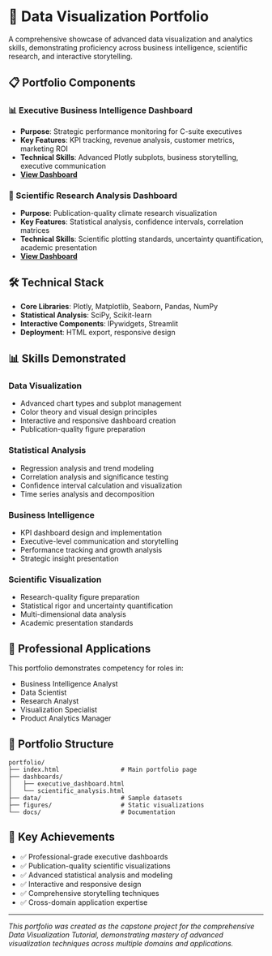 
# 🎨 Data Visualization Portfolio

A comprehensive showcase of advanced data visualization and analytics skills, demonstrating proficiency across business intelligence, scientific research, and interactive storytelling.

## 📋 Portfolio Components

### 📊 Executive Business Intelligence Dashboard
- **Purpose**: Strategic performance monitoring for C-suite executives
- **Key Features**: KPI tracking, revenue analysis, customer metrics, marketing ROI
- **Technical Skills**: Advanced Plotly subplots, business storytelling, executive communication
- **[View Dashboard](dashboards/executive_dashboard.html)**

### 🔬 Scientific Research Analysis Dashboard  
- **Purpose**: Publication-quality climate research visualization
- **Key Features**: Statistical analysis, confidence intervals, correlation matrices
- **Technical Skills**: Scientific plotting standards, uncertainty quantification, academic presentation
- **[View Dashboard](dashboards/scientific_analysis.html)**

## 🛠️ Technical Stack

- **Core Libraries**: Plotly, Matplotlib, Seaborn, Pandas, NumPy
- **Statistical Analysis**: SciPy, Scikit-learn
- **Interactive Components**: IPywidgets, Streamlit
- **Deployment**: HTML export, responsive design

## 📊 Skills Demonstrated

### Data Visualization
- Advanced chart types and subplot management
- Color theory and visual design principles
- Interactive and responsive dashboard creation
- Publication-quality figure preparation

### Statistical Analysis
- Regression analysis and trend modeling
- Correlation analysis and significance testing
- Confidence interval calculation and visualization
- Time series analysis and decomposition

### Business Intelligence
- KPI dashboard design and implementation
- Executive-level communication and storytelling
- Performance tracking and growth analysis
- Strategic insight presentation

### Scientific Visualization
- Research-quality figure preparation
- Statistical rigor and uncertainty quantification
- Multi-dimensional data analysis
- Academic presentation standards

## 🚀 Professional Applications

This portfolio demonstrates competency for roles in:
- Business Intelligence Analyst
- Data Scientist
- Research Analyst
- Visualization Specialist
- Product Analytics Manager

## 📁 Portfolio Structure

```
portfolio/
├── index.html                 # Main portfolio page
├── dashboards/
│   ├── executive_dashboard.html
│   └── scientific_analysis.html
├── data/                      # Sample datasets
├── figures/                   # Static visualizations
└── docs/                      # Documentation
```

## 🎯 Key Achievements

- ✅ Professional-grade executive dashboards
- ✅ Publication-quality scientific visualizations  
- ✅ Advanced statistical analysis and modeling
- ✅ Interactive and responsive design
- ✅ Comprehensive storytelling techniques
- ✅ Cross-domain application expertise

---

*This portfolio was created as the capstone project for the comprehensive Data Visualization Tutorial, demonstrating mastery of advanced visualization techniques across multiple domains and applications.*
